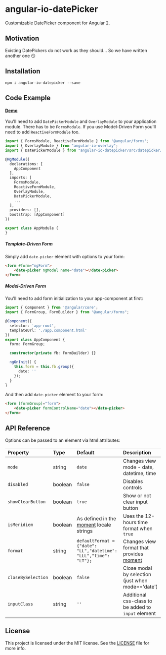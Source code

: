 # angular-io-datePicker

Customizable DatePicker component for Angular 2.

## Motivation

Existing DatePickers do not work as they should... So we have written another one 😏

## Installation

````shell
npm i angular-io-datepicker --save
````

## Code Example

#### [Demo](https://rd-dev-ukraine.github.io/angular-io-datepicker/)

You'll need to add `DatePickerModule` and `OverlayModule` to your application module. There has to be `FormsModule`. If you use Model-Driven Form you'll need to add `ReactiveFormModule` too.

```typescript
import { FormsModule, ReactiveFormModule } from '@angular/forms';
import { OverlayModule } from "angular-io-overlay";
import { DatePickerModule } from "angular-io-datepicker/src/datepicker/index";

@NgModule({
  declarations: [
    AppComponent
  ],
  imports: [
    FormsModule,
    ReactiveFormModule,
    OverlayModule,
    DatePickerModule,
    ...
  ],
  providers: [],
  bootstrap: [AppComponent]
})

export class AppModule {
}
```

##### Template-Driven Form 

Simply add `date-picker` element with options to your form:

```html
<form #form="ngForm">
    <date-picker ngModel name="date"></date-picker>
</form>
```

##### Model-Driven Form

You'll need to add form initialization to your app-component at first:

```typescript
import { Component } from '@angular/core';
import { FormGroup, FormBuilder } from "@angular/forms";

@Component({
  selector: 'app-root',
  templateUrl: './app.component.html'
})
export class AppComponent {
  form: FormGroup;

  constructor(private fb: FormBuilder) {}

  ngOnInit() {
    this.form = this.fb.group({
      date: ''
    });
  }
}
```

And then add `date-picker` element to your form:

```html
<form [formGroup]="form">
    <date-picker formControlName="date"></date-picker>
</form>
```

## API Reference

Options can be passed to an element via html attributes:

|Property          |Type   |Default                                                          |Description                                                                        |
| :--------------- | :---- | :-------------------------------------------------------------- | :-------------------------------------------------------------------------------- |
|`mode`            |string |`date`                                                           |Changes view mode - date, datetime, time                                           |
|`disabled`        |boolean|`false`                                                          |Disables controls                                                                  |
|`showClearButton` |boolean|`true`                                                           |Show or not clear input button                                                     |
|`isMeridiem` |boolean| As defined in the [moment](http://momentjs.com/docs/#/i18n/changing-locale/ ) locale strings                                                           |Uses the 12-hours time format when `true`                                                     |
|`format`          |string | `defaultFormat = {"date": "LL","datetime": "LLL","time": "LT"};`|Changes view format that provides [moment](http://momentjs.com/docs/#/displaying/ )|
|`closeBySelection`|boolean|`false`                                                          |Close modal by selection (just when mode=='date')                                  |
|`inputClass`     |string | `''`                                                            |Additional css-class to be added to `input` element                                 |

## License

This project is licensed under the MIT license. See the [LICENSE](https://github.com/rd-dev-ukraine/angular-io-datepicker/blob/master/LICENSE) file for more info.
